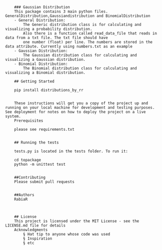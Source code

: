		### Gaussian Distribution
		This package contains 3 main python files. GeneralDistribution,Gaussiandistribution and BinomialDistribution
		- General Distribution:
            The Generic distribution class is for calculating and visualizing a probability distribution.
            Also there is a function called read_data_file that reads in data from a txt file. The txt file should have
            one number (float) per line. The numbers are stored in the data attribute. Currently using numbers.txt as an example
        - Gaussian Distribution:
            The Gaussian distribution class for calculating and visualizing a Gaussian distribution.
		- Binomial Distribution:
		    The Binomial distribution class for calculating and visualizing a Binomial distribution.
		
		## Getting Started
		
		pip install distributions_by_rr
		
		
		These instructions will get you a copy of the project up and running on your local machine for development and testing purposes. See deployment for notes on how to deploy the project on a live system.
		Prerequisites
		
		please see requirements.txt
	
	
		## Running the tests
		
		tests.py is located in the tests folder. To run it:
		
		cd topackage
		python -m unittest test
		
		
		##Contributing
		Please submit pull requests

		
		##Authors
		RabiaR

		
		
		## License
		This project is licensed under the MIT License - see the LICENSE.md file for details
		Acknowledgments
			§ Hat tip to anyone whose code was used
			§ Inspiration
			§ etc
